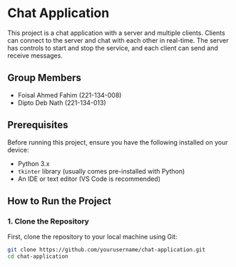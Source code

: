# Chat Application

This project is a chat application with a server and multiple clients. Clients can connect to the server and chat with each other in real-time. The server has controls to start and stop the service, and each client can send and receive messages.

## Group Members
- Foisal Ahmed Fahim (221-134-008)
- Dipto Deb Nath (221-134-013)

## Prerequisites

Before running this project, ensure you have the following installed on your device:

- Python 3.x
- `tkinter` library (usually comes pre-installed with Python)
- An IDE or text editor (VS Code is recommended)

## How to Run the Project

### 1. Clone the Repository
First, clone the repository to your local machine using Git:
```bash
git clone https://github.com/yourusername/chat-application.git
cd chat-application
